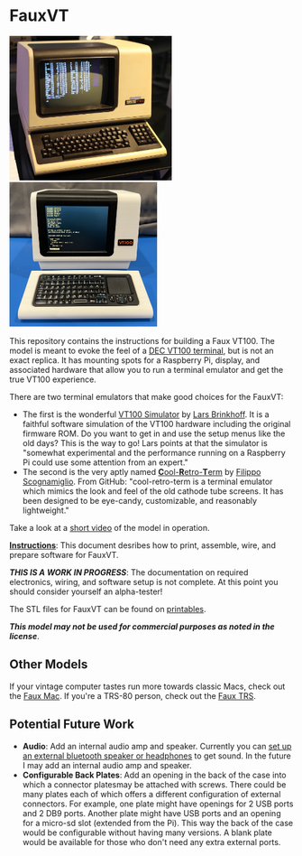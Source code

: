 # FauxVT

<img src="images/DEC_VT100_terminal.jpg" height="256">[<img src="images/Actual/Front_1.jpeg" height ="256">](images/Actual/Front_1.jpeg)

This repository contains the instructions for building a Faux VT100. The model is meant to evoke the feel of a [DEC VT100 terminal](https://www.vt100.net), but is not an exact replica. It has mounting spots for a Raspberry Pi, display, and associated hardware that allow you to run a terminal emulator and get the true VT100 experience.

There are two terminal emulators that make good choices for the FauxVT:

* The first is the wonderful [VT100 Simulator](https://github.com/larsbrinkhoff/terminal-simulator) by [Lars Brinkhoff](https://github.com/larsbrinkhoff). It is a faithful software simulation of the VT100 hardware including the original firmware ROM. Do you want to get in and use the setup menus like the old days? This is the way to go! Lars points at that the simulator is "somewhat experimental and the performance running on a Raspberry Pi could use some attention from an expert." 
* The second is the very aptly named [**C**ool-**R**etro-**T**erm](https://github.com/Swordfish90/cool-retro-term) by [Filippo Scognamiglio](https://github.com/Swordfish90). From GitHub: "cool-retro-term is a terminal emulator which mimics the look and feel of the old cathode tube screens. It has been designed to be eye-candy, customizable, and reasonably lightweight."

Take a look at a [short video](https://youtu.be/ITlj2mHSaQM) of the model in operation.

**[Instructions](Instructions.md)**: This document desribes how to print, assemble, wire, and prepare software for FauxVT.

***THIS IS A WORK IN PROGRESS***: The documentation on required electronics, wiring, and software setup is not complete. At this point you should consider yourself an alpha-tester!

The STL files for FauxVT can be found on [printables](https://www.printables.com/model/940494-faux-vt100-raspberry-pi-based-emulator-fits-inside).

***This model may not be used for commercial purposes as noted in the license***.

## Other Models

If your vintage computer tastes run more towards classic Macs, check out the [Faux Mac](https://github.com/jpasqua/FauxMac). If you're a TRS-80 person, check out the [Faux TRS](https://github.com/jpasqua/FauxTRS).

## Potential Future Work

* **Audio**: Add an internal audio amp and speaker. Currently you can [set up an external bluetooth speaker or headphones](https://www.okdo.com/project/set-up-a-bluetooth-speaker-with-a-raspberry-pi/) to get sound. In the future I may add an internal audio amp and speaker.
* **Configurable Back Plates**: Add an opening in the back of the case into which a connector platesmay be attached with screws. There could be many plates each of which offers a different configuration of external connectors. For example, one plate might have openings for 2 USB ports and 2 DB9 ports. Another plate might have USB ports and an opening for a micro-sd slot (extended from the Pi). This way the back of the case would be configurable without having many versions. A blank plate would be available for those who don't need any extra external ports.